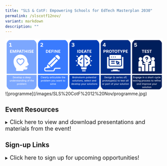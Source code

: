 ```yaml
---
title: "SLS & CotF: Empowering Schools for EdTech Masterplan 2030"
permalink: /slscotf12nov/
variant: markdown
description: ""
---
```

<img src="/images/About%20CotF/CotF%20design%20thinking.png">
![programme](/images/SLS%20CotF%2012%20Nov/programme.jpg)


## Event Resources
<details>
<summary><font size="+1">Click here to view and download presentations and materials from the event!</font></summary><br>
<font size="+1">Gallery Walk <br>Spotlight on CotF Innovations</font><br><br>
</details>

## Sign-up Links
<details>
<summary><font size="+1">Click here to sign up for upcoming opportunities!</font></summary><br>
<font size="+1">I want to be a CotF partner in 2025![I want to be a CotF Partner in 2025!](https://form.gov.sg/)(https://form.gov.sg/)<br> [I want to participate in the PL series in 2025!](https://www.sgdi.gov.sg/ministries/moe/departments/itd)</font><br><br>
</details>